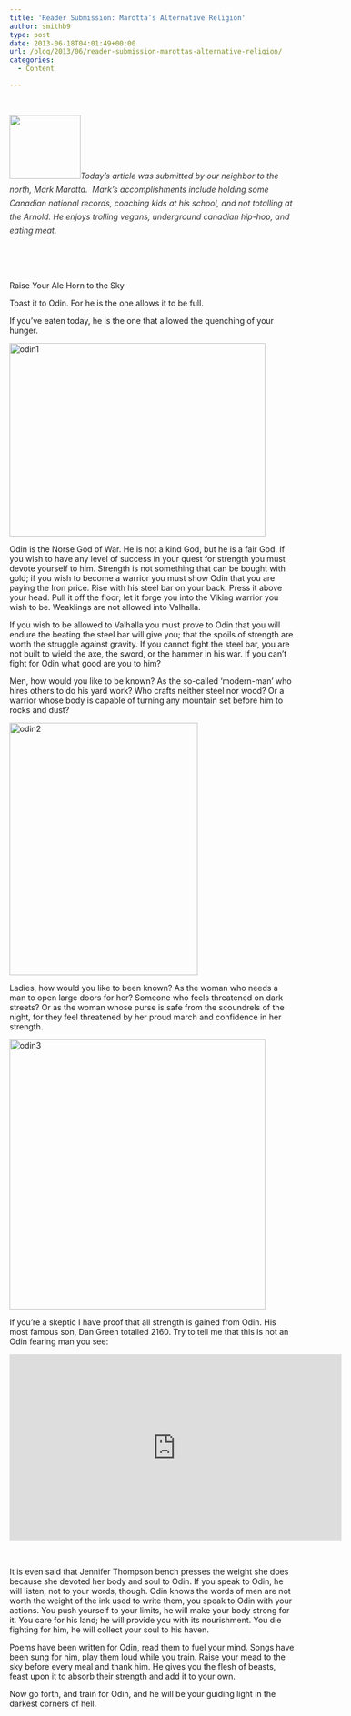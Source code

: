 ```yaml
---
title: 'Reader Submission: Marotta’s Alternative Religion'
author: smithb9
type: post
date: 2013-06-18T04:01:49+00:00
url: /blog/2013/06/reader-submission-marottas-alternative-religion/
categories:
  - Content

---
```

&nbsp;

<img class="alignleft" alt="" src="https://fbcdn-sphotos-e-a.akamaihd.net/hphotos-ak-ash3/530466_10151600323851040_993228350_n.jpg" width="125" height="112" /><em style="color: #333333;line-height: 24px">Today&#8217;s article was submitted by our neighbor to the north, Mark Marotta.  Mark&#8217;s accomplishments include holding some Canadian national records, coaching kids at his school, and not totalling at the Arnold. He enjoys trolling vegans, underground canadian hip-hop, and eating meat. </em>

&nbsp;

&nbsp;

Raise Your Ale Horn to the Sky

Toast it to Odin. For he is the one allows it to be full.

If you’ve eaten today, he is the one that allowed the quenching of your hunger.

[<img data-attachment-id="9300" data-permalink="/blog/2013/06/reader-submission-marottas-alternative-religion/odin1/" data-orig-file="/2013/06/odin1.png" data-orig-size="618,467" data-comments-opened="1" data-image-meta="{&quot;aperture&quot;:&quot;0&quot;,&quot;credit&quot;:&quot;&quot;,&quot;camera&quot;:&quot;&quot;,&quot;caption&quot;:&quot;&quot;,&quot;created_timestamp&quot;:&quot;0&quot;,&quot;copyright&quot;:&quot;&quot;,&quot;focal_length&quot;:&quot;0&quot;,&quot;iso&quot;:&quot;0&quot;,&quot;shutter_speed&quot;:&quot;0&quot;,&quot;title&quot;:&quot;&quot;}" data-image-title="odin1" data-image-description="" data-medium-file="/2013/06/odin1-200x151.png" data-large-file="/2013/06/odin1-450x340.png" class="alignnone size-large wp-image-9300" alt="odin1" src="/2013/06/odin1-450x340.png" width="450" height="340" srcset="/2013/06/odin1-450x340.png 450w, /2013/06/odin1-150x113.png 150w, /2013/06/odin1-200x151.png 200w, /2013/06/odin1-397x300.png 397w, /2013/06/odin1.png 618w" sizes="(max-width: 450px) 100vw, 450px" />][1]

Odin is the Norse God of War. He is not a kind God, but he is a fair God. If you wish to have any level of success in your quest for strength you must devote yourself to him. Strength is not something that can be bought with gold; if you wish to become a warrior you must show Odin that you are paying the Iron price. Rise with his steel bar on your back. Press it above your head. Pull it off the floor; let it forge you into the Viking warrior you wish to be. Weaklings are not allowed into Valhalla.

If you wish to be allowed to Valhalla you must prove to Odin that you will endure the beating the steel bar will give you; that the spoils of strength are worth the struggle against gravity. If you cannot fight the steel bar, you are not built to wield the axe, the sword, or the hammer in his war. If you can’t fight for Odin what good are you to him?

Men, how would you like to be known? As the so-called ‘modern-man’ who hires others to do his yard work? Who crafts neither steel nor wood? Or a warrior whose body is capable of turning any mountain set before him to rocks and dust?

[<img data-attachment-id="9301" data-permalink="/blog/2013/06/reader-submission-marottas-alternative-religion/odin2/" data-orig-file="/2013/06/odin2.png" data-orig-size="331,444" data-comments-opened="1" data-image-meta="{&quot;aperture&quot;:&quot;0&quot;,&quot;credit&quot;:&quot;&quot;,&quot;camera&quot;:&quot;&quot;,&quot;caption&quot;:&quot;&quot;,&quot;created_timestamp&quot;:&quot;0&quot;,&quot;copyright&quot;:&quot;&quot;,&quot;focal_length&quot;:&quot;0&quot;,&quot;iso&quot;:&quot;0&quot;,&quot;shutter_speed&quot;:&quot;0&quot;,&quot;title&quot;:&quot;&quot;}" data-image-title="odin2" data-image-description="" data-medium-file="/2013/06/odin2-149x200.png" data-large-file="/2013/06/odin2.png" class="alignnone size-full wp-image-9301" alt="odin2" src="/2013/06/odin2.png" width="331" height="444" srcset="/2013/06/odin2.png 331w, /2013/06/odin2-111x150.png 111w, /2013/06/odin2-149x200.png 149w, /2013/06/odin2-223x300.png 223w" sizes="(max-width: 331px) 100vw, 331px" />][2]

Ladies, how would you like to been known? As the woman who needs a man to open large doors for her? Someone who feels threatened on dark streets? Or as the woman whose purse is safe from the scoundrels of the night, for they feel threatened by her proud march and confidence in her strength.

[<img data-attachment-id="9302" data-permalink="/blog/2013/06/reader-submission-marottas-alternative-religion/odin3/" data-orig-file="/2013/06/odin3.png" data-orig-size="504,533" data-comments-opened="1" data-image-meta="{&quot;aperture&quot;:&quot;0&quot;,&quot;credit&quot;:&quot;&quot;,&quot;camera&quot;:&quot;&quot;,&quot;caption&quot;:&quot;&quot;,&quot;created_timestamp&quot;:&quot;0&quot;,&quot;copyright&quot;:&quot;&quot;,&quot;focal_length&quot;:&quot;0&quot;,&quot;iso&quot;:&quot;0&quot;,&quot;shutter_speed&quot;:&quot;0&quot;,&quot;title&quot;:&quot;&quot;}" data-image-title="odin3" data-image-description="" data-medium-file="/2013/06/odin3-189x200.png" data-large-file="/2013/06/odin3-450x475.png" class="alignnone size-large wp-image-9302" alt="odin3" src="/2013/06/odin3-450x475.png" width="450" height="475" srcset="/2013/06/odin3-450x475.png 450w, /2013/06/odin3-141x150.png 141w, /2013/06/odin3-189x200.png 189w, /2013/06/odin3-283x300.png 283w, /2013/06/odin3.png 504w" sizes="(max-width: 450px) 100vw, 450px" />][3]

If you’re a skeptic I have proof that all strength is gained from Odin. His most famous son, Dan Green totalled 2160. Try to tell me that this is not an Odin fearing man you see:

<span class="embed-youtube" style="text-align:center; display: block;"><iframe class='youtube-player' type='text/html' width='584' height='329' src='https://www.youtube.com/embed/W35GtZdgffM?version=3&#038;rel=1&#038;fs=1&#038;autohide=2&#038;showsearch=0&#038;showinfo=1&#038;iv_load_policy=1&#038;wmode=transparent' allowfullscreen='true' style='border:0;'></iframe></span>

&nbsp;

It is even said that Jennifer Thompson bench presses the weight she does because she devoted her body and soul to Odin. If you speak to Odin, he will listen, not to your words, though. Odin knows the words of men are not worth the weight of the ink used to write them, you speak to Odin with your actions. You push yourself to your limits, he will make your body strong for it. You care for his land; he will provide you with its nourishment. You die fighting for him, he will collect your soul to his haven.

Poems have been written for Odin, read them to fuel your mind. Songs have been sung for him, play them loud while you train. Raise your mead to the sky before every meal and thank him. He gives you the flesh of beasts, feast upon it to absorb their strength and add it to your own.

Now go forth, and train for Odin, and he will be your guiding light in the darkest corners of hell.

 [1]: /2013/06/odin1.png
 [2]: /2013/06/odin2.png
 [3]: /2013/06/odin3.png